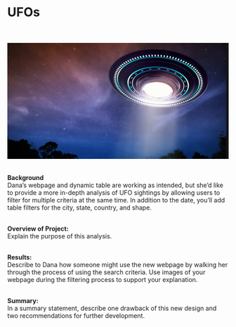 # UFOs<br><br>

![UFO_cover_picture](UFO_cover_picture.png)<br><br>

**Background**<br>
Dana’s webpage and dynamic table are working as intended, but she’d like to provide a more in-depth analysis of UFO sightings by allowing users to filter for multiple criteria at the same time. In addition to the date, you’ll add table filters for the city, state, country, and shape.<br><br>

**Overview of Project:**<br>
Explain the purpose of this analysis.<br><br>

**Results:**<br>
Describe to Dana how someone might use the new webpage by walking her through the process of using the search criteria. Use images of your webpage during the filtering process to support your explanation.<br><br>

**Summary:**<br>
In a summary statement, describe one drawback of this new design and two recommendations for further development.<br><br>
